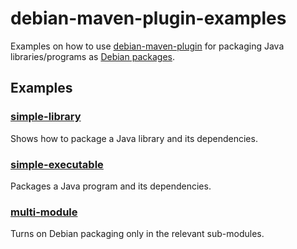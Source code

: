 # debian-maven-plugin-examples
Examples on how to use [debian-maven-plugin](https://github.com/fracpete/debian-maven-plugin) 
for packaging Java libraries/programs as [Debian packages](https://en.wikipedia.org/wiki/Deb_%28file_format%29).

## Examples

### [simple-library](simple-library)

Shows how to package a Java library and its dependencies.

### [simple-executable](simple-executable)

Packages a Java program and its dependencies.

### [multi-module](multi-module)

Turns on Debian packaging only in the relevant sub-modules.

